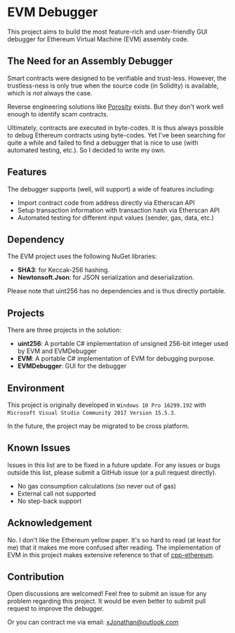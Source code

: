 # EVM Debugger

This project aims to build the most feature-rich and user-friendly GUI debugger for Ethereum Virtual Machine (EVM) assembly code.

## The Need for an Assembly Debugger

Smart contracts were designed to be verifiable and trust-less. However, the trustless-ness is only true when the source code (in Solidity) is available, which is *not* always the case.

Reverse engineering solutions like [Porosity](https://github.com/comaeio/porosity) exists. But they don't work well enough to identify scam contracts.

Ultimately, contracts are executed in byte-codes. It is thus always possible to debug Ethereum contracts using byte-codes. Yet I've been searching for quite a while and failed to find a debugger that is nice to use (with automated testing, etc.). So I decided to write my own.

## Features

The debugger supports (well, will support) a wide of features including:

- Import contract code from address directly via Etherscan API
- Setup transaction information with transaction hash via Etherscan API
- Automated testing for different input values (sender, gas, data, etc.)

## Dependency

The EVM project uses the following NuGet libraries:

- **SHA3**: for Keccak-256 hashing.
- **Newtonsoft.Json**: for JSON serialization and deserialization.

Please note that uint256 has no dependencies and is thus directly portable.

## Projects

There are three projects in the solution:

- **uint256**: A portable C# implementation of unsigned 256-bit integer used by EVM and EVMDebugger
- **EVM**: A portable C# implementation of EVM for debugging purpose.
- **EVMDebugger**: GUI for the debugger

## Environment

This project is originally developed in `Windows 10 Pro 16299.192` with `Microsoft Visual Studio Community 2017 Version 15.5.3`.

In the future, the project may be migrated to be cross platform.

## Known Issues

Issues in this list are to be fixed in a future update. For any issues or bugs outside this list, please submit a GitHub issue (or a pull request directly).

- No gas consumption calculations (so never out of gas)
- External call not supported
- No step-back support

## Acknowledgement

No. I don't like the Ethereum yellow paper. It's so hard to read (at least for me) that it makes me more confused after reading. The implementation of EVM in this project makes extensive reference to that of [cpp-ethereum](https://github.com/ethereum/cpp-ethereum).

## Contribution

Open discussions are welcomed! Feel free to submit an issue for any problem regarding this project. It would be even better to submit pull request to improve the debugger.

Or you can contract me via email: xJonathan@outlook.com
